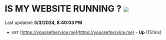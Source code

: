 # IS MY WEBSITE RUNNING ? [![](https://img.shields.io/static/v1?label=Sponsor&message=%E2%9D%A4&logo=GitHub&color=%23fe8e86)](https://github.com/sponsors/<username>)

Last updated: **5/3/2024, 8:40:03 PM**

- `GET` [https://youssefservice.me](https://youssefservice.me) - **Up** (151ms)

